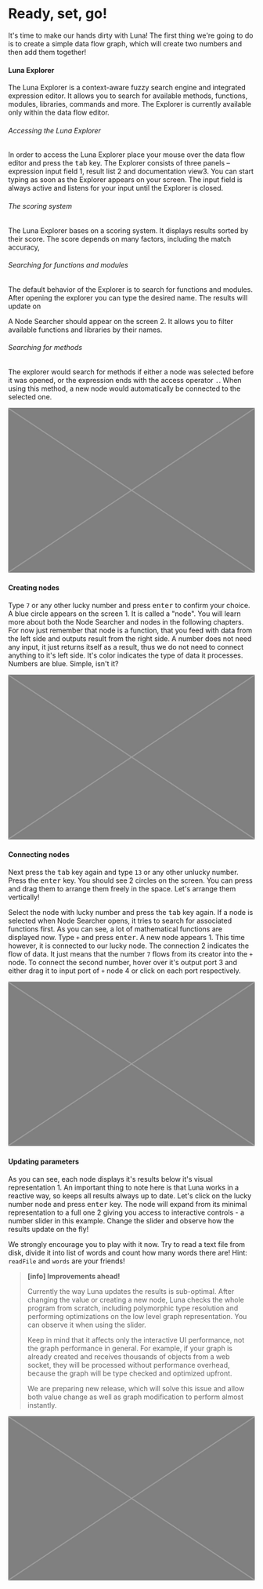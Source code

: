 # Ready, set, go!

It's time to make our hands dirty with Luna! The first thing we're going to do is to create a simple data flow graph, which will create two numbers and then add them together!

#### Luna Explorer

The Luna Explorer is a context-aware fuzzy search engine and integrated expression editor. It allows you to search for available methods, functions, modules, libraries, commands and more. The Explorer is currently available only within the data flow editor.

###### Accessing the Luna Explorer
In order to access the Luna Explorer place your mouse over the data flow editor and press the <kbd>tab</kbd> key. The Explorer consists of three panels – expression input field <span class="uiref">1</span>, result list <span class="uiref">2</span> and documentation view<span class="uiref">3</span>. You can start typing as soon as the Explorer appears on your screen. The input field is always active and listens for your input until the Explorer is closed.

###### The scoring system 
The Luna Explorer bases on a scoring system. It displays results sorted by their score. The score depends on many factors, including the match accuracy, 

###### Searching for functions and modules

The default behavior of the Explorer is to search for functions and modules. After opening the explorer you can type the desired name. The results will update on 

A Node Searcher should appear on the screen <span class="uiref">2</span>. It allows you to filter available functions and libraries by their names.

###### Searching for methods
The explorer would search for methods if either a node was selected before it was opened, or the expression ends with the access operator `.`. When using this method, a new node would automatically be connected to the selected one.

![](/assets/placeholder.jpg)


#### Creating nodes 

Type `7` or any other lucky number and press <kbd>enter</kbd> to confirm your choice. A blue circle appears on the screen <span class="uiref">1</span>. It is called a "node". You will learn more about both the Node Searcher and nodes in the following chapters. For now just remember that node is a function, that you feed with data from the left side and outputs result from the right side. A number does not need any input, it just returns itself as a result, thus we do not need to connect anything to it's left side. It's color indicates the type of data it processes. Numbers are blue. Simple, isn't it? 

![](/assets/placeholder.jpg)


#### Connecting nodes

Next press the <kbd>tab</kbd> key again and type `13` or any other unlucky number. Press the <kbd>enter</kbd> key. You should see 2 circles on the screen. You can press and drag them to arrange them freely in the space. Let's arrange them vertically! 

Select the node with lucky number and press the <kbd>tab</kbd> key again. If a node is selected when Node Searcher opens, it tries to search for associated functions first. As you can see, a lot of mathematical functions are displayed now. Type `+` and press <kbd>enter</kbd>. A new node appears <span class="uiref">1</span>. This time however, it is connected to our lucky node. The connection <span class="uiref">2</span> indicates the flow of data. It just means that the number `7` flows from its creator into the `+` node. To connect the second number, hover over it's output port <span class="uiref">3</span> and either drag it to input port of `+` node <span class="uiref">4</span> or click on each port respectively.

![](/assets/placeholder.jpg)


#### Updating parameters

As you can see, each node displays it's results below it's visual representation <span class="uiref">1</span>. An important thing to note here is that Luna works in a reactive way, so keeps all results always up to date. Let's click on the lucky number node and press <kbd>enter</kbd> key. The node will expand from its minimal representation to a full one <span class="uiref">2</span> giving you access to interactive controls - a number slider in this example. Change the slider and observe how the results update on the fly! 

We strongly encourage you to play with it now. Try to read a text file from disk, divide it into list of words and count how many words there are! Hint: `readFile` and `words` are your friends!


> **[info] Improvements ahead!**
>
> Currently the way Luna updates the results is sub-optimal. After changing the value or creating a new node, Luna checks the whole program from scratch, including polymorphic type resolution and performing optimizations on the low level graph representation. You can observe it when using the slider. 
>
>Keep in mind that it affects only the interactive UI performance, not the graph performance in general. For example, if your graph is already created and receives thousands of objects from a web socket, they will be processed without performance overhead, because the graph will be type checked and optimized upfront.
>
>We are preparing new release, which will solve this issue and allow both value change as well as graph modification to perform almost instantly.

![](/assets/placeholder.jpg)
